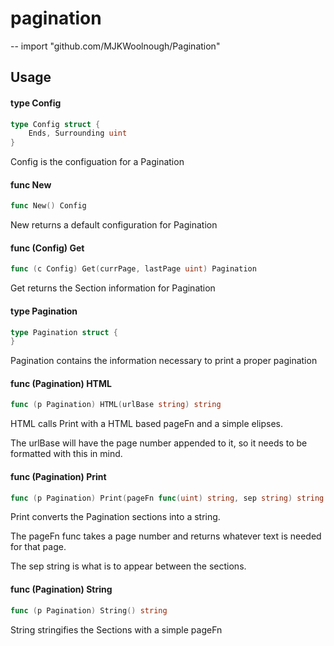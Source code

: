 # pagination
--
    import "github.com/MJKWoolnough/Pagination"


## Usage

#### type Config

```go
type Config struct {
	Ends, Surrounding uint
}
```

Config is the configuation for a Pagination

#### func  New

```go
func New() Config
```
New returns a default configuration for Pagination

#### func (Config) Get

```go
func (c Config) Get(currPage, lastPage uint) Pagination
```
Get returns the Section information for Pagination

#### type Pagination

```go
type Pagination struct {
}
```

Pagination contains the information necessary to print a proper pagination

#### func (Pagination) HTML

```go
func (p Pagination) HTML(urlBase string) string
```
HTML calls Print with a HTML based pageFn and a simple elipses.

The urlBase will have the page number appended to it, so it needs to be
formatted with this in mind.

#### func (Pagination) Print

```go
func (p Pagination) Print(pageFn func(uint) string, sep string) string
```
Print converts the Pagination sections into a string.

The pageFn func takes a page number and returns whatever text is needed for that
page.

The sep string is what is to appear between the sections.

#### func (Pagination) String

```go
func (p Pagination) String() string
```
String stringifies the Sections with a simple pageFn
